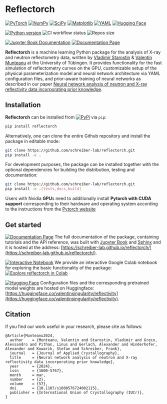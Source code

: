 # Reflectorch

[![PyTorch](https://img.shields.io/badge/PyTorch-%23EE4C2C.svg?style=for-the-badge&logo=PyTorch&logoColor=white)](https://pytorch.org/)
[![NumPy](https://img.shields.io/badge/numpy-%23013243.svg?style=for-the-badge&logo=numpy&logoColor=white)](https://numpy.org/)
[![SciPy](https://img.shields.io/badge/SciPy-%230C55A5.svg?style=for-the-badge&logo=scipy&logoColor=%white)](https://scipy.org/)
[![Matplotlib](https://img.shields.io/badge/Matplotlib-%23ffffff.svg?style=for-the-badge&logo=Matplotlib&logoColor=black)](https://matplotlib.org/)
[![YAML](https://img.shields.io/badge/yaml-%23ffffff.svg?style=for-the-badge&logo=yaml&logoColor=151515)](https://yaml.org/)
[![Hugging Face](https://img.shields.io/badge/Hugging%20Face-%23FFD700.svg?style=for-the-badge&logo=huggingface&logoColor=black)](https://huggingface.co/valentinsingularity/reflectivity)

[![Python version](https://img.shields.io/badge/python-3.7%7C3.8%7C3.9%7C3.10%7C3.11%7C3.12-blue.svg)](https://www.python.org/)
![CI workflow status](https://github.com/schreiber-lab/reflectorch/actions/workflows/ci.yml/badge.svg)
![Repos size](https://img.shields.io/github/repo-size/schreiber-lab/reflectorch)
<!-- [![CodeFactor](https://www.codefactor.io/repository/github/schreiber-lab/reflectorch/badge)](https://www.codefactor.io/repository/github/schreiber-lab/reflectorch) -->
[![Jupyter Book Documentation](https://jupyterbook.org/badge.svg)](https://jupyterbook.org/)
[![Documentation Page](https://img.shields.io/badge/Documentation%20Page-%23FFDD33.svg?style=flat&logo=read-the-docs&logoColor=black)](https://schreiber-lab.github.io/reflectorch/)
<!-- [![Code style: Ruff](https://img.shields.io/endpoint?url=https://raw.githubusercontent.com/astral-sh/ruff/main/assets/badge/v2.json)](https://github.com/astral-sh/ruff) -->


**Reflectorch** is a machine learning Python package for the analysis of X-ray and neutron reflectometry data, written by [Vladimir Starostin](https://github.com/StarostinV/) & [Valentin Munteanu](https://github.com/valentinsingularity) at the University of Tübingen. It provides functionality for the fast simulation of reflectometry curves on the GPU, customizable setup of the physical parameterization model and neural network architecture via YAML configuration files, and prior-aware training of neural networks as described in our paper [Neural network analysis of neutron and X-ray reflectivity data incorporating prior knowledge](https://doi.org/10.1107/S1600576724002115).

## Installation

**Reflectorch** can be installed from [![PyPi](https://img.shields.io/badge/PyPi-3776AB.svg?style=flat&logo=pypi&logoColor=white)](https://pypi.org/project/reflectorch/) via ``pip``:

<!-- or from [![conda-forge](https://img.shields.io/badge/conda--forge-44A833.svg?style=flat&logo=conda-forge&logoColor=white)](https://anaconda.org/conda-forge/reflectorch/) via ``conda``: -->

```bash
pip install reflectorch
```

<!-- or

```bash
conda install -c conda-forge reflectorch
``` -->

Alternatively, one can clone the entire Github repository and install the package in editable mode:

```bash
git clone https://github.com/schreiber-lab/reflectorch.git
pip install -e .
```

For development purposes, the package can be installed together with the optional dependencies for building the distribution, testing and documentation:

```bash
git clone https://github.com/schreiber-lab/reflectorch.git
pip install -e .[tests,docs,build]
```

Users with Nvidia **GPU**s need to additionally install **Pytorch with CUDA support** corresponding to their hardware and operating system according to the instructions from the [Pytorch website](https://pytorch.org/get-started/locally/)

## Get started

[![Documentation Page](https://img.shields.io/badge/Documentation%20Page-%23FFDD33.svg?style=flat&logo=read-the-docs&logoColor=black)](https://schreiber-lab.github.io/reflectorch/)
 The full documentation of the package, containing tutorials and the API reference, was built with [Jupyter Book](https://jupyterbook.org/) and [Sphinx](https://www.sphinx-doc.org) and it is hosted at the address: [https://schreiber-lab.github.io/reflectorch/](https://schreiber-lab.github.io/reflectorch/).

[![Interactive Notebook](https://img.shields.io/badge/Interactive%20Notebook-%23F9AB00.svg?style=flat&logo=google-colab&logoColor=black)](https://colab.research.google.com/drive/1rf_M8S_5kYvUoK0-9-AYal_fO3oFl7ck?usp=sharing)
We provide an interactive Google Colab notebook for exploring the basic functionality of the package: [![Explore reflectorch in Colab](https://colab.research.google.com/assets/colab-badge.svg)](https://colab.research.google.com/drive/1rf_M8S_5kYvUoK0-9-AYal_fO3oFl7ck?usp=sharing)<br>

[![Hugging Face](https://img.shields.io/badge/Hugging%20Face-%23FFD700.svg?style=flat&logo=huggingface&logoColor=black)](https://huggingface.co/valentinsingularity/reflectivity)
Configuration files and the corresponding pretrained model weights are hosted on Huggingface: [https://huggingface.co/valentinsingularity/reflectivity](https://huggingface.co/valentinsingularity/reflectivity).

<!-- [![Docker](https://img.shields.io/badge/Docker-2496ED.svg?style=flat&logo=docker&logoColor=white)](https://hub.docker.com/)
Docker images for reflectorch *will* be hosted on Dockerhub. -->


## Citation
If you find our work useful in your research, please cite as follows:
```
@Article{Munteanu2024,
  author    = {Munteanu, Valentin and Starostin, Vladimir and Greco, Alessandro and Pithan, Linus and Gerlach, Alexander and Hinderhofer, Alexander and Kowarik, Stefan and Schreiber, Frank},
  journal   = {Journal of Applied Crystallography},
  title     = {Neural network analysis of neutron and X-ray reflectivity data incorporating prior knowledge},
  year      = {2024},
  issn      = {1600-5767},
  month     = mar,
  number    = {2},
  volume    = {57},
  doi       = {10.1107/s1600576724002115},
  publisher = {International Union of Crystallography (IUCr)},
}
```